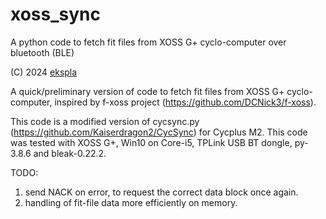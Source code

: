 # xoss_sync
A python code to fetch fit files from XOSS G+ cyclo-computer over bluetooth (BLE)

(C) 2024 [ekspla](https://github.com/ekspla/xoss_sync)

A quick/preliminary version of code to fetch fit files from XOSS G+ cyclo-computer, inspired by f-xoss project 
(https://github.com/DCNick3/f-xoss).

This code is a modified version of cycsync.py (https://github.com/Kaiserdragon2/CycSync) for Cycplus M2. This code was tested with XOSS G+, Win10 on Core-i5, TPLink USB BT dongle, py-3.8.6 and bleak-0.22.2.

TODO:
1. send NACK on error, to request the correct data block once again.
2. handling of fit-file data more efficiently on memory.
